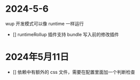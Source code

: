 # 2024-5-6

wup 开发模式可以像 runtime 一样运行

- [] runtimeRollup 插件支持 bundle 写入前的修改插件

# 2024年5月11日

- [] 依赖中有额外的 css 文件，需要在配置里面加一个判断检查